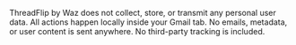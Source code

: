 ThreadFlip by Waz does not collect, store, or transmit any personal user data. All actions happen locally inside your Gmail tab. No emails, metadata, or user content is sent anywhere. No third-party tracking is included.
